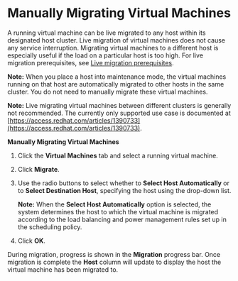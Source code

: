 # Manually Migrating Virtual Machines

A running virtual machine can be live migrated to any host within its designated host cluster. Live migration of virtual machines does not cause any service interruption. Migrating virtual machines to a different host is especially useful if the load on a particular host is too high. For live migration prerequisites, see [Live migration prerequisites](Live_migration_prerequisites).

**Note:** When you place a host into maintenance mode, the virtual machines running on that host are automatically migrated to other hosts in the same cluster. You do not need to manually migrate these virtual machines.

**Note:** Live migrating virtual machines between different clusters is generally not recommended. The currently only supported use case is documented at [https://access.redhat.com/articles/1390733](https://access.redhat.com/articles/1390733).

**Manually Migrating Virtual Machines**

1. Click the **Virtual Machines** tab and select a running virtual machine.

2. Click **Migrate**.

3. Use the radio buttons to select whether to **Select Host Automatically** or to **Select Destination Host**, specifying the host using the drop-down list.

    **Note:** When the **Select Host Automatically** option is selected, the system determines the host to which the virtual machine is migrated according to the load balancing and power management rules set up in the scheduling policy.

4. Click **OK**.

During migration, progress is shown in the **Migration** progress bar. Once migration is complete the **Host** column will update to display the host the virtual machine has been migrated to.
